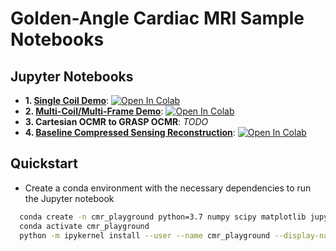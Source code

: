 # Golden-Angle Cardiac MRI Sample Notebooks


## Jupyter Notebooks
 - **1. [Single Coil Demo](https://github.com/CARDIAL-nyu/cmr-playground/blob/main/golden_angle_sample/Sample%20XD-GRASP%20Type%20Radial%20-%20Single%20Coil.ipynb)**: [![Open In Colab](https://colab.research.google.com/assets/colab-badge.svg)](https://colab.research.google.com/github/CARDIAL-nyu/cmr-playground/blob/main/golden_angle_sample/Sample%20XD-GRASP%20Type%20Radial%20-%20Single%20Coil.ipynb)
 - **2. [Multi-Coil/Multi-Frame Demo](https://github.com/CARDIAL-nyu/cmr-playground/blob/main/golden_angle_sample/Sample%20XD-GRASP%20Type%20Radial%20-%20Multi%20Coil.ipynb)**: [![Open In Colab](https://colab.research.google.com/assets/colab-badge.svg)](https://colab.research.google.com/github/CARDIAL-nyu/cmr-playground/blob/main/golden_angle_sample/Sample%20XD-GRASP%20Type%20Radial%20-%20Multi%20Coil.ipynb)
 - **3. Cartesian OCMR to GRASP OCMR**: *TODO*
 - **4. [Baseline Compressed Sensing Reconstruction](https://colab.research.google.com/drive/1sGbdbfBHlELVylowWTzMoBVU2JsSPjJd?usp=sharing)**: [![Open In Colab](https://colab.research.google.com/assets/colab-badge.svg)](https://colab.research.google.com/drive/1sGbdbfBHlELVylowWTzMoBVU2JsSPjJd?usp=sharing)

## Quickstart

 - Create a conda environment with the necessary dependencies to run the Jupyter notebook

```bash
  conda create -n cmr_playground python=3.7 numpy scipy matplotlib jupyter ipykernel ipympl sigpy seaborn -c conda-forge -c frankong
  conda activate cmr_playground
  python -m ipykernel install --user --name cmr_playground --display-name "Python 3.7 (cmr_playground)"
```
